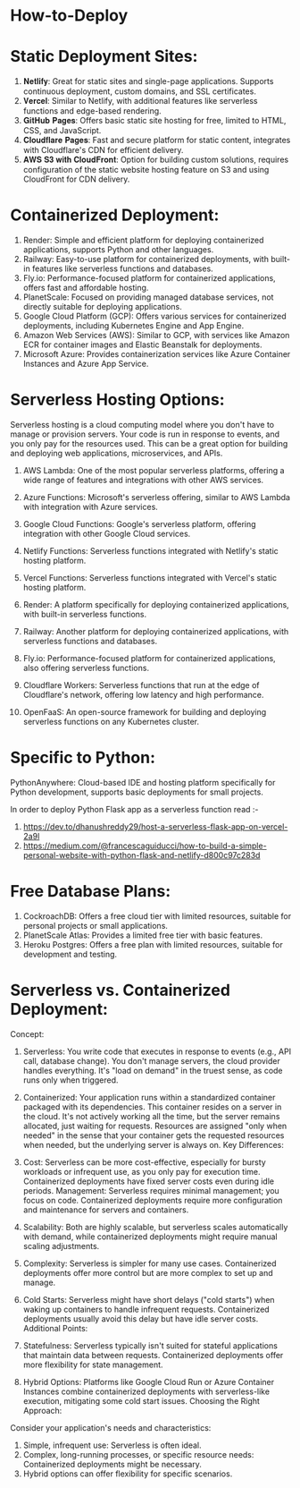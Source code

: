 # How-to-Deploy

# Static Deployment Sites:

1. 𝐍𝐞𝐭𝐥𝐢𝐟𝐲: Great for static sites and single-page applications. Supports continuous deployment, custom domains, and SSL certificates.
2. 𝐕𝐞𝐫𝐜𝐞𝐥: Similar to Netlify, with additional features like serverless functions and edge-based rendering.
3. 𝐆𝐢𝐭𝐇𝐮𝐛 𝐏𝐚𝐠𝐞𝐬: Offers basic static site hosting for free, limited to HTML, CSS, and JavaScript.
4. 𝐂𝐥𝐨𝐮𝐝𝐟𝐥𝐚𝐫𝐞 𝐏𝐚𝐠𝐞𝐬: Fast and secure platform for static content, integrates with Cloudflare's CDN for efficient delivery.
5. 𝐀𝐖𝐒 𝐒𝟑 𝐰𝐢𝐭𝐡 𝐂𝐥𝐨𝐮𝐝𝐅𝐫𝐨𝐧𝐭: Option for building custom solutions, requires configuration of the static website hosting feature on S3 and using CloudFront for CDN delivery.

# Containerized Deployment:

1. Render: Simple and efficient platform for deploying containerized applications, supports Python and other languages.
2. Railway: Easy-to-use platform for containerized deployments, with built-in features like serverless functions and databases.
3. Fly.io: Performance-focused platform for containerized applications, offers fast and affordable hosting.
4. PlanetScale: Focused on providing managed database services, not directly suitable for deploying applications.
5. Google Cloud Platform (GCP): Offers various services for containerized deployments, including Kubernetes Engine and App Engine.
6. Amazon Web Services (AWS): Similar to GCP, with services like Amazon ECR for container images and Elastic Beanstalk for deployments.
7. Microsoft Azure: Provides containerization services like Azure Container Instances and Azure App Service.

# Serverless Hosting Options:

Serverless hosting is a cloud computing model where you don't have to manage or provision servers. Your code is run in response to events, and you only pay for the resources used. This can be a great option for building and deploying web applications, microservices, and APIs.

1. AWS Lambda: One of the most popular serverless platforms, offering a wide range of features and integrations with other AWS services.

2. Azure Functions: Microsoft's serverless offering, similar to AWS Lambda with integration with Azure services.

3. Google Cloud Functions: Google's serverless platform, offering integration with other Google Cloud services.

4. Netlify Functions: Serverless functions integrated with Netlify's static hosting platform.

5. Vercel Functions: Serverless functions integrated with Vercel's static hosting platform.

6. Render: A platform specifically for deploying containerized applications, with built-in serverless functions.

7. Railway: Another platform for deploying containerized applications, with serverless functions and databases.

8. Fly.io: Performance-focused platform for containerized applications, also offering serverless functions.

9. Cloudflare Workers: Serverless functions that run at the edge of Cloudflare's network, offering low latency and high performance.

10. OpenFaaS: An open-source framework for building and deploying serverless functions on any Kubernetes cluster.

# Specific to Python:

PythonAnywhere: Cloud-based IDE and hosting platform specifically for Python development, supports basic deployments for small projects.

In order to deploy Python Flask app as a serverless function read :-

1. https://dev.to/dhanushreddy29/host-a-serverless-flask-app-on-vercel-2a9l
2. https://medium.com/@francescaguiducci/how-to-build-a-simple-personal-website-with-python-flask-and-netlify-d800c97c283d

# Free Database Plans:

1. CockroachDB: Offers a free cloud tier with limited resources, suitable for personal projects or small applications.
2. PlanetScale Atlas: Provides a limited free tier with basic features.
3. Heroku Postgres: Offers a free plan with limited resources, suitable for development and testing.

# Serverless vs. Containerized Deployment:

Concept:

1. Serverless: You write code that executes in response to events (e.g., API call, database change). You don't manage servers, the cloud provider handles everything. It's "load on demand" in the truest sense, as code runs only when triggered.
2. Containerized: Your application runs within a standardized container packaged with its dependencies. This container resides on a server in the cloud. It's not actively working all the time, but the server remains allocated, just waiting for requests. Resources are assigned "only when needed" in the sense that your container gets the requested resources when needed, but the underlying server is always on.
   Key Differences:

3. Cost: Serverless can be more cost-effective, especially for bursty workloads or infrequent use, as you only pay for execution time. Containerized deployments have fixed server costs even during idle periods.
   Management: Serverless requires minimal management; you focus on code. Containerized deployments require more configuration and maintenance for servers and containers.
4. Scalability: Both are highly scalable, but serverless scales automatically with demand, while containerized deployments might require manual scaling adjustments.
5. Complexity: Serverless is simpler for many use cases. Containerized deployments offer more control but are more complex to set up and manage.
6. Cold Starts: Serverless might have short delays ("cold starts") when waking up containers to handle infrequent requests. Containerized deployments usually avoid this delay but have idle server costs.
   Additional Points:

7. Statefulness: Serverless typically isn't suited for stateful applications that maintain data between requests. Containerized deployments offer more flexibility for state management.
8. Hybrid Options: Platforms like Google Cloud Run or Azure Container Instances combine containerized deployments with serverless-like execution, mitigating some cold start issues.
   Choosing the Right Approach:

Consider your application's needs and characteristics:

1. Simple, infrequent use: Serverless is often ideal.
2. Complex, long-running processes, or specific resource needs: Containerized deployments might be necessary.
3. Hybrid options can offer flexibility for specific scenarios.

